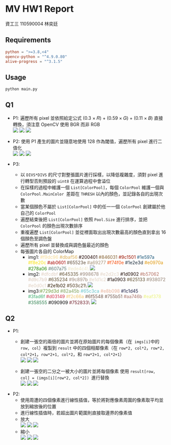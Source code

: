 # MV HW1 Report

資工三 110590004 林奕廷

## Requirements

```toml
python = ">=3.8,<4"
opencv-python = "^4.9.0.80"
alive-progress = "^3.1.5"
```

## Usage

```bash
python main.py
```

## Q1

+ P1: 遍歷所有 pixel 並依照給定公式 (0.3 × 𝑅) + (0.59 × 𝐺) + (0.11 × 𝐵) 直接轉換，須注意 OpenCV 使用 BGR 而非 RGB\
![](./results/img1_q1-1.png)
![](./results/img2_q1-1.png)
![](./results/img3_q1-1.png)
+ P2: 使用 P1 產生的圖片並隨意地使用 128 作為閾值，遍歷所有 pixel 進行二值化\
![](./results/img1_q1-2.png)
![](./results/img2_q1-2.png)
![](./results/img3_q1-2.png)
+ P3:

  + 以 `DIVS*DIVS` 的尺寸對整張圖片進行採樣，以降低複雜度，須對 pixel 進行轉型否則預設的 `uint8` 在運算過程中會溢位
  + 在採樣的過程中維護一個 `List[ColorPool]`，每個 `ColorPool` 維護一個與   `ColorPool.MainColor `差距在 `THRESH` 以內的顏色，並記錄各自的出現次數
  + 當某個顏色不屬於 `List[ColorPool]` 中的任一一個 `ColorPool` 創建屬於他自己的 `ColorPool`
  + 遍歷結束後把 `List[ColorPool]` 依照 `Pool.Size` 進行排序，並把 `ColorPool` 的顏色出現次數排序
  + 重複遍歷  `List[ColorPool]` 並從裡面取出出現次數最高的顏色直到拿出 16 個顏色至調色盤
  + 遍歷所有 pixel 並替換成與調色盤最近的顏色
  + 每張圖片各自的 ColorMap
    + img1: <span style="color: #f9dc96;">#f9dc96 <span style="color: #dbaf56;">#dbaf56 <span style="color: #200401;">#200401 <span style="color: #846031;">#846031 <span style="color: #9c1501;">#9c1501 <span style="color: #1e597a;">#1e597a <span style="color: #f8e20c;">#f8e20c <span style="color: #ab0601;">#ab0601 <span style="color: #65523e;">#65523e <span style="color: #a69277;">#a69277 <span style="color: #f74f0e;">#f74f0e <span style="color: #1e2e3d;">#1e2e3d <span style="color: #e0970a;">#e0970a <span style="color: #278a06;">#278a06 <span style="color: #607a75;">#607a75 <span style="color: #ede4c4;">#ede4c4\ 
  ![](./results/img1_q1-3.png)
    + img2: <span style="color: #dfcdbf;">#dfcdbf <span style="color: #645335;">#645335 <span style="color: #998678;">#998678 <span style="color: #e2d2c3;">#e2d2c3 <span style="color: #1d0902;">#1d0902 <span style="color: #b57062;">#b57062 <span style="color: #d9c7b9;">#d9c7b9 <span style="color: #635234;">#635234 <span style="color: #9c897b;">#9c897b <span style="color: #e1d1c2;">#e1d1c2 <span style="color: #1a0903;">#1a0903 <span style="color: #625133;">#625133 <span style="color: #938072;">#938072 <span style="color: #e0d0c1;">#e0d0c1 <span style="color: #2e1b02;">#2e1b02 <span style="color: #503c21;">#503c21\ 
  ![](./results/img2_q1-3.png)
    + img3:<span style="color: #729d3d;">#729d3d <span style="color: #82a45b;">#82a45b <span style="color: #65c3ca;">#65c3ca <span style="color: #e8b098;">#e8b098 <span style="color: #1c1d45;">#1c1d45 <span style="color: #f7f9f9;">#f7f9f9 <span style="color: #3fad6f;">#3fad6f <span style="color: #d03149;">#d03149 <span style="color: #f2c66a;">#f2c66a <span style="color: #6f5548;">#6f5548 <span style="color: #755b51;">#755b51 <span style="color: #aa746b;">#aa746b <span style="color: #eaf378;">#eaf378 <span style="color: #358555;">#358555 <span style="color: #090909;">#090909 <span style="color: #752833;">#752833\ 
![](./results/img3_q1-3.png)
## Q2

+ P1:
  + 創建一張空的兩倍的圖片並將在原始圖片的每個像素（在` imgs[i]`中的 `row, col`）複製到 `result` 中的四個相鄰像素（在 `row*2, col*2`，`row*2, col*2+1`，`row*2+1, col*2`，和 `row*2+1, col*2+1`）\
![](./results/img1_q2-1-double.png)
![](./results/img2_q2-1-double.png)
![](./results/img3_q2-1-double.png)

  + 創建一張空的二分之一被大小的圖片並將每個像素 使用 `result[row, col] = (imgs[i][row*2, col*2]) `進行替換\
![](./results/img1_q2-1-half.png)
![](./results/img2_q2-1-half.png)
![](./results/img3_q2-1-half.png)
+ P2:
  + 使用周遭的四個像素進行線性插值，等於將對應像素周圍的像素取平均並放到縮放後的位置
  + 進行線性插值時，若超出圖片範圍則直接取邊界的像素值
  + 放大\
![](./results/img1_q2-2-double.png)
![](./results/img2_q2-2-double.png)
![](./results/img3_q2-2-double.png)
  + 縮小\
![](./results/img1_q2-2-half.png)
![](./results/img2_q2-2-half.png)
![](./results/img3_q2-2-half.png)
